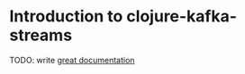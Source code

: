 # Introduction to clojure-kafka-streams

TODO: write [great documentation](http://jacobian.org/writing/what-to-write/)
